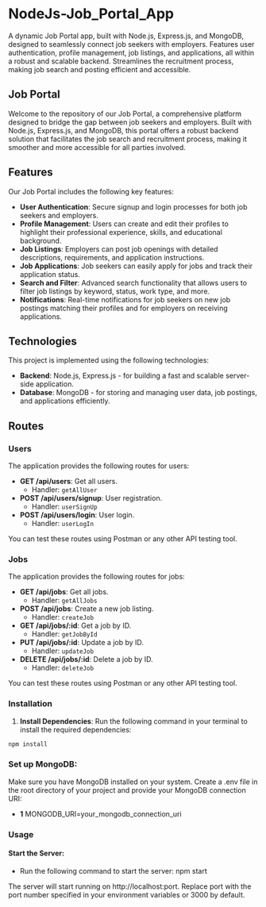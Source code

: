 # NodeJs-Job_Portal_App

A dynamic Job Portal app, built with Node.js, Express.js, and MongoDB, designed to seamlessly connect job seekers with employers. Features user authentication, profile management, job listings, and applications, all within a robust and scalable backend. Streamlines the recruitment process, making job search and posting efficient and accessible.

## Job Portal

Welcome to the repository of our Job Portal, a comprehensive platform designed to bridge the gap between job seekers and employers. Built with Node.js, Express.js, and MongoDB, this portal offers a robust backend solution that facilitates the job search and recruitment process, making it smoother and more accessible for all parties involved.

## Features

Our Job Portal includes the following key features:

- **User Authentication**: Secure signup and login processes for both job seekers and employers.
- **Profile Management**: Users can create and edit their profiles to highlight their professional experience, skills, and educational background.
- **Job Listings**: Employers can post job openings with detailed descriptions, requirements, and application instructions.
- **Job Applications**: Job seekers can easily apply for jobs and track their application status.
- **Search and Filter**: Advanced search functionality that allows users to filter job listings by keyword, status, work type, and more.
- **Notifications**: Real-time notifications for job seekers on new job postings matching their profiles and for employers on receiving applications.

## Technologies

This project is implemented using the following technologies:

- **Backend**: Node.js, Express.js - for building a fast and scalable server-side application.
- **Database**: MongoDB - for storing and managing user data, job postings, and applications efficiently.

## Routes

### Users

The application provides the following routes for users:

- **GET /api/users**: Get all users.
  - Handler: `getAllUser`
- **POST /api/users/signup**: User registration.
  - Handler: `userSignUp`
- **POST /api/users/login**: User login.
  - Handler: `userLogIn`

You can test these routes using Postman or any other API testing tool.

### Jobs

The application provides the following routes for jobs:

- **GET /api/jobs**: Get all jobs.
  - Handler: `getAllJobs`
- **POST /api/jobs**: Create a new job listing.
  - Handler: `createJob`
- **GET /api/jobs/:id**: Get a job by ID.
  - Handler: `getJobById`
- **PUT /api/jobs/:id**: Update a job by ID.
  - Handler: `updateJob`
- **DELETE /api/jobs/:id**: Delete a job by ID.
  - Handler: `deleteJob`

You can test these routes using Postman or any other API testing tool.


### Installation

1. **Install Dependencies**: Run the following command in your terminal to install the required dependencies:

```bash
npm install
```

### Set up MongoDB: 

Make sure you have MongoDB installed on your system. Create a .env file in the root directory of your project and provide your MongoDB connection URI:
 - **1** MONGODB_URI=your_mongodb_connection_uri
   
### Usage
 #### Start the Server:
  * Run the following command to start the server:
    npm start
    
The server will start running on http://localhost:port. Replace port with the port number specified in your environment variables or 3000 by default.

